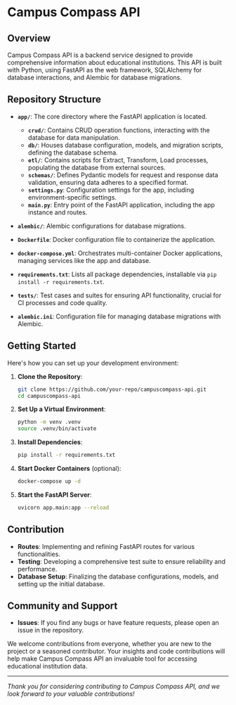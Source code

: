 # Campus Compass API

## Overview

Campus Compass API is a backend service designed to provide comprehensive information about educational institutions. This API is built with Python, using FastAPI as the web framework, SQLAlchemy for database interactions, and Alembic for database migrations.

## Repository Structure

- **`app/`**: The core directory where the FastAPI application is located.
  - **`crud/`**: Contains CRUD operation functions, interacting with the database for data manipulation.
  - **`db/`**: Houses database configuration, models, and migration scripts, defining the database schema.
  - **`etl/`**: Contains scripts for Extract, Transform, Load processes, populating the database from external sources.
  - **`schemas/`**: Defines Pydantic models for request and response data validation, ensuring data adheres to a specified format.
  - **`settings.py`**: Configuration settings for the app, including environment-specific settings.
  - **`main.py`**: Entry point of the FastAPI application, including the app instance and routes.

- **`alembic/`**: Alembic configurations for database migrations.

- **`Dockerfile`**: Docker configuration file to containerize the application.

- **`docker-compose.yml`**: Orchestrates multi-container Docker applications, managing services like the app and database.

- **`requirements.txt`**: Lists all package dependencies, installable via `pip install -r requirements.txt`.

- **`tests/`**: Test cases and suites for ensuring API functionality, crucial for CI processes and code quality.

- **`alembic.ini`**: Configuration file for managing database migrations with Alembic.


## Getting Started

Here's how you can set up your development environment:

1. **Clone the Repository**:
   ```bash
   git clone https://github.com/your-repo/campuscompass-api.git
   cd campuscompass-api
   ```

2. **Set Up a Virtual Environment**:
   ```bash
   python -m venv .venv
   source .venv/bin/activate
   ```

3. **Install Dependencies**:
   ```bash
   pip install -r requirements.txt
   ```

4. **Start Docker Containers** (optional):
   ```bash
   docker-compose up -d
   ```

5. **Start the FastAPI Server**:
   ```bash
   uvicorn app.main:app --reload
   ```

## Contribution

- **Routes**: Implementing and refining FastAPI routes for various functionalities.
- **Testing**: Developing a comprehensive test suite to ensure reliability and performance.
- **Database Setup**: Finalizing the database configurations, models, and setting up the initial database.

## Community and Support

- **Issues**: If you find any bugs or have feature requests, please open an issue in the repository.

We welcome contributions from everyone, whether you are new to the project or a seasoned contributor. Your insights and code contributions will help make Campus Compass API an invaluable tool for accessing educational institution data.

---

*Thank you for considering contributing to Campus Compass API, and we look forward to your valuable contributions!*